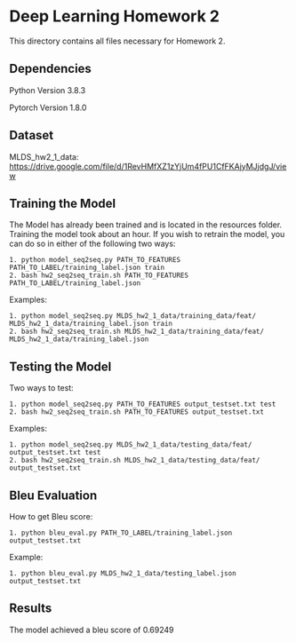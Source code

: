 # Deep Learning Homework 2

This directory contains all files necessary for Homework 2.

## Dependencies
Python Version 3.8.3

Pytorch Version 1.8.0

## Dataset
MLDS_hw2_1_data: https://drive.google.com/file/d/1RevHMfXZ1zYjUm4fPU1CfFKAjyMJjdgJ/view

## Training the Model
The Model has already been trained and is located in the resources folder. Training the model took about an hour. If you wish to retrain the model, you can do so in either of the following two ways:
```
1. python model_seq2seq.py PATH_TO_FEATURES PATH_TO_LABEL/training_label.json train
2. bash hw2_seq2seq_train.sh PATH_TO_FEATURES PATH_TO_LABEL/training_label.json
```

Examples:
```
1. python model_seq2seq.py MLDS_hw2_1_data/training_data/feat/ MLDS_hw2_1_data/training_label.json train
2. bash hw2_seq2seq_train.sh MLDS_hw2_1_data/training_data/feat/ MLDS_hw2_1_data/training_label.json
```

## Testing the Model
Two ways to test:
```
1. python model_seq2seq.py PATH_TO_FEATURES output_testset.txt test
2. bash hw2_seq2seq_train.sh PATH_TO_FEATURES output_testset.txt
```

Examples:
```
1. python model_seq2seq.py MLDS_hw2_1_data/testing_data/feat/ output_testset.txt test
2. bash hw2_seq2seq_train.sh MLDS_hw2_1_data/testing_data/feat/ output_testset.txt
```

## Bleu Evaluation
How to get Bleu score:
```
1. python bleu_eval.py PATH_TO_LABEL/training_label.json output_testset.txt
```

Example:
```
1. python bleu_eval.py MLDS_hw2_1_data/testing_label.json output_testset.txt
```

## Results
The model achieved a bleu score of 0.69249
